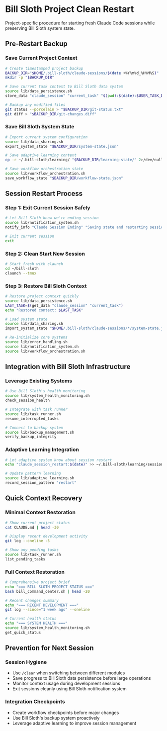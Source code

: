 # Bill Sloth Project Clean Restart

Project-specific procedure for starting fresh Claude Code sessions while preserving Bill Sloth system state.

## Pre-Restart Backup

### Save Current Project Context
```bash
# Create timestamped project backup
BACKUP_DIR="$HOME/.bill-sloth/claude-sessions/$(date +%Y%m%d_%H%M%S)"
mkdir -p "$BACKUP_DIR"

# Save current task context to Bill Sloth data system
source lib/data_persistence.sh
store_data "claude_session" "current_task" "$(pwd):$(date):$USER_TASK_DESCRIPTION"

# Backup any modified files
git status --porcelain > "$BACKUP_DIR/git-status.txt"
git diff > "$BACKUP_DIR/git-changes.diff"
```

### Save Bill Sloth System State
```bash
# Export current system configuration
source lib/data_sharing.sh
export_system_state "$BACKUP_DIR/system-state.json"

# Save adaptive learning context
cp -r ~/.bill-sloth/learning/ "$BACKUP_DIR/learning-state/" 2>/dev/null || true

# Save workflow orchestration state
source lib/workflow_orchestration.sh
save_workflow_state "$BACKUP_DIR/workflow-state.json"
```

## Session Restart Process

### Step 1: Exit Current Session Safely
```bash
# Let Bill Sloth know we're ending session
source lib/notification_system.sh
notify_info "Claude Session Ending" "Saving state and restarting session"

# Exit current session
exit
```

### Step 2: Clean Start New Session
```bash
# Start fresh with claunch
cd ~/bill-sloth
claunch --tmux
```

### Step 3: Restore Bill Sloth Context
```bash
# Restore project context quickly
source lib/data_persistence.sh
LAST_TASK=$(get_data "claude_session" "current_task")
echo "Restored context: $LAST_TASK"

# Load system state
source lib/data_sharing.sh
import_system_state "$HOME/.bill-sloth/claude-sessions/*/system-state.json"

# Re-initialize core systems
source lib/error_handling.sh
source lib/notification_system.sh
source lib/workflow_orchestration.sh
```

## Integration with Bill Sloth Infrastructure

### Leverage Existing Systems
```bash
# Use Bill Sloth's health monitoring
source lib/system_health_monitoring.sh
check_session_health

# Integrate with task runner
source lib/task_runner.sh
resume_interrupted_tasks

# Connect to backup system
source lib/backup_management.sh
verify_backup_integrity
```

### Adaptive Learning Integration
```bash
# Let adaptive system know about session restart
echo "claude_session_restart:$(date)" >> ~/.bill-sloth/learning/session-events.log

# Update pattern learning
source lib/adaptive_learning.sh
record_session_pattern "restart"
```

## Quick Context Recovery

### Minimal Context Restoration
```bash
# Show current project status
cat CLAUDE.md | head -30

# Display recent development activity
git log --oneline -5

# Show any pending tasks
source lib/task_runner.sh
list_pending_tasks
```

### Full Context Restoration
```bash
# Comprehensive project brief
echo "=== BILL SLOTH PROJECT STATUS ==="
bash bill_command_center.sh | head -20

# Recent changes summary
echo "=== RECENT DEVELOPMENT ==="
git log --since="1 week ago" --oneline

# Current health status
echo "=== SYSTEM HEALTH ==="
source lib/system_health_monitoring.sh
get_quick_status
```

## Prevention for Next Session

### Session Hygiene
- Use `/clear` when switching between different modules
- Save progress to Bill Sloth data persistence before large operations
- Monitor context usage during development sessions
- Exit sessions cleanly using Bill Sloth notification system

### Integration Checkpoints
- Create workflow checkpoints before major changes
- Use Bill Sloth's backup system proactively
- Leverage adaptive learning to improve session management